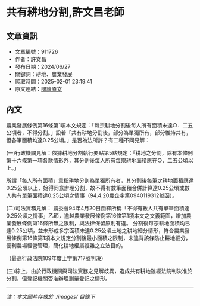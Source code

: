 # 共有耕地分割,許文昌老師

## 文章資訊
- 文章編號：911726
- 作者：許文昌
- 發布日期：2024/06/27
- 關鍵詞：耕地、農業發展
- 爬取時間：2025-02-01 23:19:41
- 原文連結：[閱讀原文](https://real-estate.get.com.tw/Columns/detail.aspx?no=911726)

## 內文


農業發展條例第16條第1項本文規定：「每宗耕地分割後每人所有面積未達○．二五公頃者，不得分割。」設若「共有耕地分割後，部分為單獨所有，部分維持共有，但各筆面積均達0.25公頃。」是否為法所許？有二種不同見解：


(一)行政機關見解：依據耕地分割執行要點第5點規定：「耕地之分割，除有本條例第十六條第一項各款情形外，其分割後每人所有每宗耕地面積應在○．二五公頃以上。」


所謂「每人所有面積」意指耕地分割為單獨所有者，其分割後每筆之耕地面積應達0.25公頃以上，始得同意辦理分割，故不得有數筆面積合併計算達0.25公頃或數人共有單筆面積達0.25公頃之情事（94.4.20農企字第0940119312號函）。


(二)司法實務見解：
農委會94年4月20日函釋所稱「不得有數人共有單筆面積達0.25公頃之情事」乙節，逾越農業發展條例第16條第1項本文之文義範圍，增加農業發展條例第16條所無之限制，與法律保留原則有違。
分割後每宗耕地面積均已達0.25公頃，並未形成多宗面積未達0.25公頃土地之耕地細分情形，符合農業發展條例第16條第1項本文規定分割後最小面積之限制，未違背該條防止耕地細分，便利農場經營管理，簡化耕地權屬複雜之立法目的。


（最高行政法院109年度上字第717號判決）


(三)綜上，由於行政機關與司法實務之見解歧異，造成共有耕地雖經法院判決准於分割，但登記機關否准辦理測量登記之情形。

---
*注：本文圖片存放於 ./images/ 目錄下*
